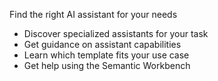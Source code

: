 Find the right AI assistant for your needs

- Discover specialized assistants for your task
- Get guidance on assistant capabilities
- Learn which template fits your use case
- Get help using the Semantic Workbench
